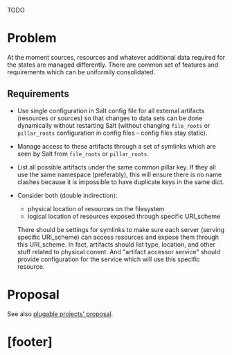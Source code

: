 TODO

# Problem #

At the moment sources, resources and whatever additional data required for
the states are managed differently. There are common set of features and
requirements which can be uniformily consolidated.

## Requirements ##

*   Use single configuration in Salt config file for all external artifacts
    (resources or sources) so that changes to data sets can be done dynamically
    without restarting Salt (without changing `file_roots` or `pillar_roots`
    configuration in config files - config files stay static).

*   Manage access to these artifacts through a set of symlinks which are
    seen by Salt from `file_roots` or `pillar_roots`.

*   List all possible artifacts under the same common pillar key.
    If they all use the same namespace (preferably), this will ensure there
    is no name clashes because it is impossible to have duplicate keys
    in the same dict.

*   Consider both (double indirection):
    *   physical location of resources on the filesystem
    *   logical location of resources exposed through specific URI_scheme

    There should be settings for symlinks to make sure each server (serving
    specific URI_scheme) can access resources and expose them through this
    URI_scheme.
    In fact, artifacts should list type, location, and other stuff related
    to physical conent. And "artifact accessor service" should provide
    configuration for the service which will use this specific resource.

# Proposal #

See also [plugable projects' proposal][1].

# [footer] #

[1]: docs/todo/plugable_projects.md#proposal

